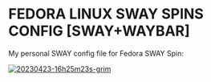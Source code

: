 # FEDORA LINUX SWAY SPINS CONFIG [SWAY+WAYBAR]

My personal SWAY config file for Fedora SWAY Spin:

<a href="https://ibb.co/6DDBf46"><img src="https://i.ibb.co/6DDBf46/20230423-16h25m23s-grim.png" alt="20230423-16h25m23s-grim" border="0" /></a>
